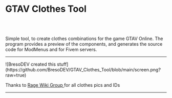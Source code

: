 
<h1>GTAV Clothes Tool</h1><br >
<br >

<p>Simple tool, to create clothes combinations for the game GTAV Online.
The program provides a preview of the components, and generates the source code for ModMenus and for Fivem servers.</p>

<hr />
![BresoDEV created this stuff](https://github.com/BresoDEV/GTAV_Clothes_Tool/blob/main/screen.png?raw=true)
 

<p>Thanks to <a href=https://wiki.rage.mp/index.php?title=Clothes"> Rage Wiki Group </a> for all clothes pics and IDs</p>

<hr />
